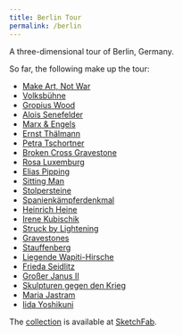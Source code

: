 ```yaml
---
title: Berlin Tour
permalink: /berlin
---
```


A three-dimensional tour of Berlin, Germany.

So far, the following make up the tour:

- [Make Art, Not War](/berlin/0)
- [Volksbühne](/berlin/1)
- [Gropius Wood](/berlin/2)
- [Alois Senefelder](/berlin/3)
- [Marx & Engels](/berlin/4)
- [Ernst Thälmann](/berlin/5)
- [Petra Tschortner](/berlin/6)
- [Broken Cross Gravestone](/berlin/7)
- [Rosa Luxemburg](/berlin/8)
- [Elias Pipping](/berlin/9)
- [Sitting Man](/berlin/10)
- [Stolpersteine](/berlin/11)
- [Spanienkämpferdenkmal](/berlin/12)
- [Heinrich Heine](/berlin/13)
- [Irene Kubischik](/berlin/14)
- [Struck by Lightening](/berlin/15)
- [Gravestones](/berlin/16)
- [Stauffenberg](/berlin/17)
- [Liegende Wapiti-Hirsche](/berlin/18)
- [Frieda Seidlitz](/berlin/19)
- [Großer Janus II](/berlin/20)
- [Skulpturen gegen den Krieg](/berlin/21)
- [Maria Jastram](/berlin/22)
- [Iida Yoshikuni](/berlin/23)

The [collection](https://sketchfab.com/gorenje23/collections/urban-photogrammetry) is available at [SketchFab](https://sketchfab.com).
